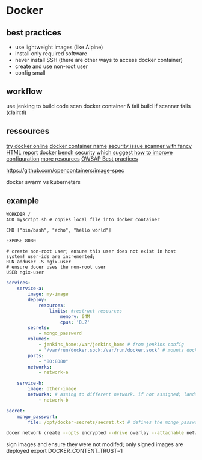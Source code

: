 # Docker

## best practices

- use lightweight images (like Alpine)
- install only required software
- never install SSH (there are other ways to access docker container)
- create and use non-root user
- config small

## workflow
use jenking to build code 
scan docker container & fail build if scanner fails (clairctl)

## ressources

[try docker online](https://labs.play-with-docker.com/)
[docker container name](https://github.com/opencontainers/image-spec)
[security issue scanner with fancy HTML report](github.com/coreos/clair)
[docker bench security which suggest how to improve configuration](https://github.com/docker/docker-bench-security)
[more resources](https://techbeacon.com/security/10-top-open-source-tools-docker-security)
[OWSAP Best practices](https://github.com/OWASP/Container-Security-Verification-Standard)

https://github.com/opencontainers/image-spec

docker swarm vs kuberneters

## example

```docker
WORKDIR / 
ADD myscript.sh # copies local file into docker container 

CMD ["bin/bash", "echo", "hello world"]

EXPOSE 8080

# create non-root user; ensure this user does not exist in host system! user-ids are incremented;
RUN adduser -S ngix-user
# ensure docer uses the non-root user
USER ngix-user
```


```yml
services:
    service-a:
        image: my-image
        deploy:
            resources:
                limits: #restruct resources
                    memory: 64M
                    cpus: '0.2'
        secrets:
            - mongo_password
        volumes:
            - jenkins_home:/var/jenkins_home # from jenkins config
            - '/var/run/docker.sock:/var/run/docker.sock' # mounts docker sock to run docker within docker. the socker is used to control docker itself (clinet/server model). hence never activate in prod. hence weakest link is CI environment
        ports:
            - "80:8080"
        networks:
            - network-a

    service-b:
        image: other-image
        networks: # assing to different network. if not assigned; lands in default hub and can see all traffic!
            - network-b

secret:
    mongo_passwort:
        file: /opt/docker-secrets/secret.txt # defines the mongo_password secret; secret is placed in docker under /var/run/.... Hence only need to place secret on build server
```

```bash
docer network create --opts encrypted --drive overlay --attachable network-b # to encrypt all communication within network; needs docker swarm
```

sign images and ensure they were not modifed; only signed images are deployed
export DOCKER_CONTENT_TRUST=1
